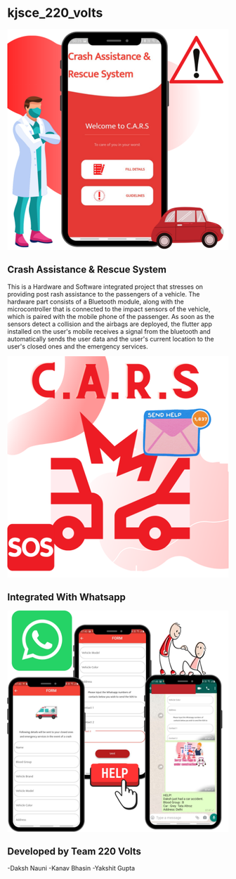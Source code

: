 # kjsce_220_volts

![two.png](https://raw.githubusercontent.com/mrcodefrost/kjsce_220_volts/main/images/two.png)

## Crash Assistance & Rescue System
This is a Hardware and Software integrated project that stresses on providing post rash assistance to the passengers of a vehicle. The hardware part consists of a Bluetooth module, along with the microcontroller that is connected to the impact sensors of the vehicle, which is paired with the mobile phone of the passenger. As soon as the sensors detect a collision and the airbags are deployed, the flutter app installed on the user's mobile receives a signal from the bluetooth and automatically sends the user data and the user's current location to the user's closed ones and the emergency services.

![one.png](https://raw.githubusercontent.com/mrcodefrost/kjsce_220_volts/main/images/one.png)


## Integrated With Whatsapp


![four.png](https://raw.githubusercontent.com/mrcodefrost/kjsce_220_volts/main/images/four.png)

## Developed by Team 220 Volts
-Daksh Nauni
-Kanav Bhasin
-Yakshit Gupta

